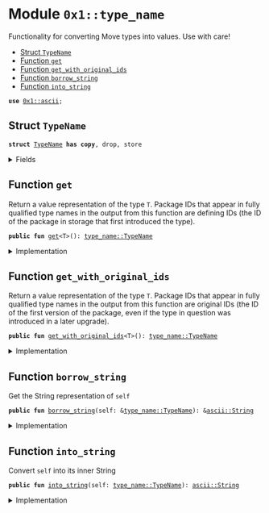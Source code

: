 <a name="0x1_type_name"></a>

# Module `0x1::type_name`

Functionality for converting Move types into values. Use with care!

- [Struct `TypeName`](#0x1_type_name_TypeName)
- [Function `get`](#0x1_type_name_get)
- [Function `get_with_original_ids`](#0x1_type_name_get_with_original_ids)
- [Function `borrow_string`](#0x1_type_name_borrow_string)
- [Function `into_string`](#0x1_type_name_into_string)

<pre><code><b>use</b> <a href="ascii.md#0x1_ascii">0x1::ascii</a>;
</code></pre>

<a name="0x1_type_name_TypeName"></a>

## Struct `TypeName`

<pre><code><b>struct</b> <a href="type_name.md#0x1_type_name_TypeName">TypeName</a> <b>has</b> <b>copy</b>, drop, store
</code></pre>

<details>
<summary>Fields</summary>

<dl>
<dt>
<code>name: <a href="ascii.md#0x1_ascii_String">ascii::String</a></code>
</dt>
<dd>
 String representation of the type. All types are represented
 using their source syntax:
 "u8", "u64", "u128", "bool", "address", "vector", "signer" for ground types.
 Struct types are represented as fully qualified type names; e.g.
 <code>00000000000000000000000000000001::string::String</code> or
 <code>0000000000000000000000000000000a::module_name1::type_name1&lt;0000000000000000000000000000000a::module_name2::type_name2&lt;u64&gt;&gt;</code>
 Addresses are hex-encoded lowercase values of length ADDRESS_LENGTH (16, 20, or 32 depending on the Move platform)
</dd>
</dl>

</details>

<a name="0x1_type_name_get"></a>

## Function `get`

Return a value representation of the type <code>T</code>. Package IDs
that appear in fully qualified type names in the output from
this function are defining IDs (the ID of the package in
storage that first introduced the type).

<pre><code><b>public</b> <b>fun</b> <a href="type_name.md#0x1_type_name_get">get</a>&lt;T&gt;(): <a href="type_name.md#0x1_type_name_TypeName">type_name::TypeName</a>
</code></pre>

<details>
<summary>Implementation</summary>

<pre><code><b>public</b> <b>native</b> <b>fun</b> <a href="type_name.md#0x1_type_name_get">get</a>&lt;T&gt;(): <a href="type_name.md#0x1_type_name_TypeName">TypeName</a>;
</code></pre>

</details>

<a name="0x1_type_name_get_with_original_ids"></a>

## Function `get_with_original_ids`

Return a value representation of the type <code>T</code>. Package IDs
that appear in fully qualified type names in the output from
this function are original IDs (the ID of the first version of
the package, even if the type in question was introduced in a
later upgrade).

<pre><code><b>public</b> <b>fun</b> <a href="type_name.md#0x1_type_name_get_with_original_ids">get_with_original_ids</a>&lt;T&gt;(): <a href="type_name.md#0x1_type_name_TypeName">type_name::TypeName</a>
</code></pre>

<details>
<summary>Implementation</summary>

<pre><code><b>public</b> <b>native</b> <b>fun</b> <a href="type_name.md#0x1_type_name_get_with_original_ids">get_with_original_ids</a>&lt;T&gt;(): <a href="type_name.md#0x1_type_name_TypeName">TypeName</a>;
</code></pre>

</details>

<a name="0x1_type_name_borrow_string"></a>

## Function `borrow_string`

Get the String representation of <code>self</code>

<pre><code><b>public</b> <b>fun</b> <a href="type_name.md#0x1_type_name_borrow_string">borrow_string</a>(self: &<a href="type_name.md#0x1_type_name_TypeName">type_name::TypeName</a>): &<a href="ascii.md#0x1_ascii_String">ascii::String</a>
</code></pre>

<details>
<summary>Implementation</summary>

<pre><code><b>public</b> <b>fun</b> <a href="type_name.md#0x1_type_name_borrow_string">borrow_string</a>(self: &<a href="type_name.md#0x1_type_name_TypeName">TypeName</a>): &String {
    &self.name
}
</code></pre>

</details>

<a name="0x1_type_name_into_string"></a>

## Function `into_string`

Convert <code>self</code> into its inner String

<pre><code><b>public</b> <b>fun</b> <a href="type_name.md#0x1_type_name_into_string">into_string</a>(self: <a href="type_name.md#0x1_type_name_TypeName">type_name::TypeName</a>): <a href="ascii.md#0x1_ascii_String">ascii::String</a>
</code></pre>

<details>
<summary>Implementation</summary>

<pre><code><b>public</b> <b>fun</b> <a href="type_name.md#0x1_type_name_into_string">into_string</a>(self: <a href="type_name.md#0x1_type_name_TypeName">TypeName</a>): String {
    self.name
}
</code></pre>

</details>

[//]: # ("File containing references which can be used from documentation")
